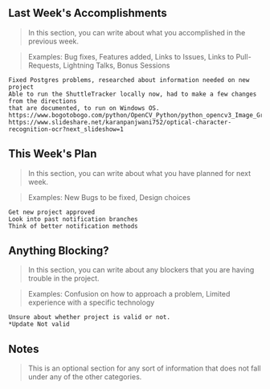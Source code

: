 ## Last Week's Accomplishments

> In this section, you can write about what you accomplished in the previous week.

> Examples:
> Bug fixes, Features added, Links to Issues, Links to Pull-Requests, Lightning Talks, Bonus Sessions
	
	Fixed Postgres problems, researched about information needed on new project
	Able to run the ShuttleTracker locally now, had to make a few changes from the directions
	that are documented, to run on Windows OS. 
	https://www.bogotobogo.com/python/OpenCV_Python/python_opencv3_Image_Gradient_Sobel_Laplacian_Derivatives_Edge_Detection.php
	https://www.slideshare.net/karanpanjwani752/optical-character-recognition-ocr?next_slideshow=1
	
## This Week's Plan

> In this section, you can write about what you have planned for next week.

> Examples: New Bugs to be fixed, Design choices
	
	Get new project approved
	Look into past notification branches
	Think of better notification methods

## Anything Blocking?

> In this section, you can write about any blockers that you are having trouble in the project.

> Examples: Confusion on how to approach a problem, Limited experience with a specific technology

	Unsure about whether project is valid or not.
	*Update Not valid

## Notes

> This is an optional section for any sort of information that does not fall under any of the other categories.
